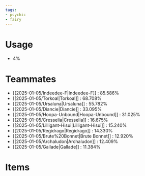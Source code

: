 ```yaml
---
tags:
- psychic
- fairy
---
```

# Usage
- 4%
# Teammates
- [[2025-01-05/Indeedee-F|Indeedee-F]] : 85.586%
- [[2025-01-05/Torkoal|Torkoal]] : 68.708%
- [[2025-01-05/Ursaluna|Ursaluna]] : 55.782%
- [[2025-01-05/Diancie|Diancie]] : 33.095%
- [[2025-01-05/Hoopa-Unbound|Hoopa-Unbound]] : 31.025%
- [[2025-01-05/Cresselia|Cresselia]] : 16.675%
- [[2025-01-05/Lilligant-Hisui|Lilligant-Hisui]] : 15.240%
- [[2025-01-05/Regidrago|Regidrago]] : 14.330%
- [[2025-01-05/Brute%20Bonnet|Brute Bonnet]] : 12.920%
- [[2025-01-05/Archaludon|Archaludon]] : 12.409%
- [[2025-01-05/Gallade|Gallade]] : 11.384%
# Items